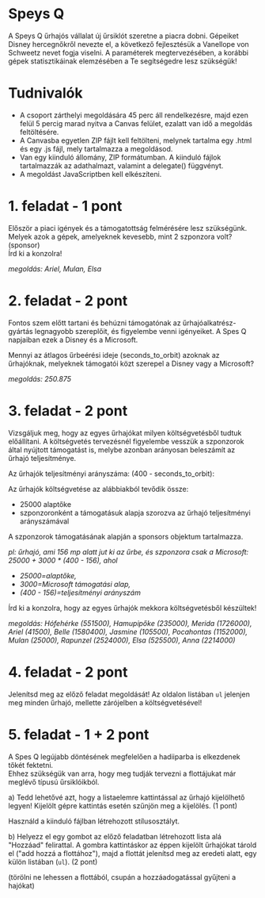 # Speys Q

A Speys Q űrhajós vállalat új űrsiklót szeretne a piacra dobni. Gépeiket Disney hercegnőkről nevezte el, a következő fejlesztésük a Vanellope von Schweetz nevet fogja viselni.
A paraméterek megtervezésében, a korábbi gépek statisztikáinak elemzésében a Te segítségedre lesz szükségük!

# Tudnivalók

- A csoport zárthelyi megoldására 45 perc áll rendelkezésre, majd ezen felül 5 percig marad nyitva a Canvas felület, ezalatt van idő a megoldás feltöltésére.
- A Canvasba egyetlen ZIP fájlt kell feltölteni, melynek tartalma egy .html és egy .js fájl, mely tartalmazza a megoldásod.
- Van egy kiinduló állomány, ZIP formátumban. A kiinduló fájlok tartalmazzák az adathalmazt, valamint a delegate() függvényt.
- A megoldást JavaScriptben kell elkészíteni.

# 1. feladat - 1 pont

Először a piaci igények és a támogatottság felmérésére lesz szükségünk.\
Melyek azok a gépek, amelyeknek kevesebb, mint 2 szponzora volt? (sponsor)\
Írd ki a konzolra!

_megoldás: Ariel, Mulan, Elsa_

# 2. feladat - 2 pont

Fontos szem előtt tartani és behúzni támogatónak az űrhajóalkatrész-gyártás
legnagyobb szereplőit, és figyelembe venni igényeiket. A Spes Q napjaiban ezek a Disney és a Microsoft.

Mennyi az átlagos űrbeérési ideje (seconds_to_orbit) azoknak az űrhajóknak, melyeknek támogatói közt szerepel a Disney vagy a Microsoft?

_megoldás: 250.875_

# 3. feladat - 2 pont

Vizsgáljuk meg, hogy az egyes űrhajókat milyen költségvetésből tudtuk előállítani.
A költségvetés tervezésnél figyelembe vesszük a szponzorok által nyújtott támogatást is, melybe azonban arányosan beleszámít az űrhajó teljesítménye.

Az űrhajók teljesítményi arányszáma: (400 - seconds_to_orbit):

Az űrhajók költségvetése az alábbiakból tevődik össze:

- 25000 alaptőke
- szponzoronként a támogatásuk alapja szorozva az űrhajó teljesítményi arányszámával

A szponzorok támogatásának alapján a sponsors objektum tartalmazza.

_pl: űrhajó, ami 156 mp alatt jut ki az űrbe, és szponzora csak a Microsoft:_\
_25000 + 3000 \* (400 - 156), ahol_

- _25000=alaptőke,_
- _3000=Microsoft támogatási alap,_
- _(400 - 156)=teljesítményi arányszám_

Írd ki a konzolra, hogy az egyes űrhajók mekkora költségvetésből készültek!

_megoldás: Hófehérke (551500), Hamupipőke (235000), Merida (1726000), Ariel (41500), Belle (1580400), Jasmine (105500), Pocahontas (1152000), Mulan (25000), Rapunzel (2524000), Elsa (525500), Anna (2214000)_

# 4. feladat - 2 pont

Jelenítsd meg az előző feladat megoldását!
Az oldalon listában `ul` jelenjen meg minden űrhajó, mellette zárójelben a költségvetésével!

# 5. feladat - 1 + 2 pont

A Spes Q legújabb döntésének megfelelően a hadiiparba is elkezdenek tőkét fektetni.\
Ehhez szükségük van arra, hogy meg tudják tervezni a flottájukat már meglévő típusú űrsiklóikból.

a) Tedd lehetővé azt, hogy a listaelemre kattintással az űrhajó kijelölhető legyen! Kijelölt gépre kattintás esetén szűnjön meg a kijelölés. (1 pont)

Használd a kiinduló fájlban létrehozott stílusosztályt.

b) Helyezz el egy gombot az előző feladatban létrehozott lista alá "Hozzáad" felirattal. A gombra kattintáskor az éppen kijelölt űrhajókat tárold el ("add hozzá a flottához"), majd a flottát jelenítsd meg az eredeti alatt, egy külön listában (`ul`). (2 pont)

(törölni ne lehessen a flottából, csupán a hozzáadogatással gyűjteni a hajókat)
